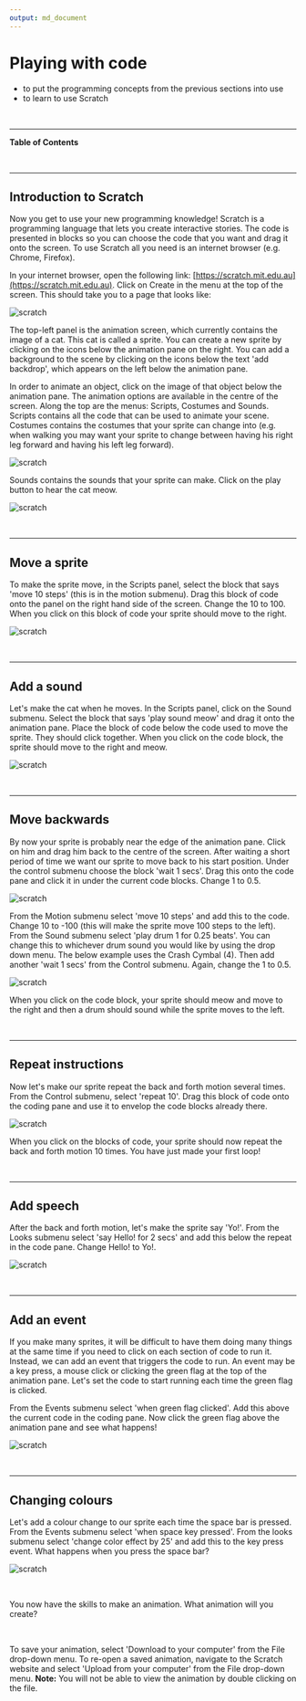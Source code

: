 ```yaml
---
output: md_document
---
```



# Playing with code

<!--sec data-title="Learning Objectives" data-id="obj" data-show=true data-collapse=false ces-->

* to put the programming concepts from the previous sections into use
* to learn to use Scratch

<!--endsec-->

<br>

---

**Table of Contents**

<!-- toc -->

<br>

---

## Introduction to Scratch

Now you get to use your new programming knowledge! Scratch is a programming language that lets you create interactive stories. The code is presented in blocks so you can choose the code that you want and drag it onto the screen. To use Scratch all you need is an internet browser (e.g. Chrome, Firefox).

In your internet browser, open the following link: [https://scratch.mit.edu.au](https://scratch.mit.edu.au). Click on Create in the menu at the top of the screen. This should take you to a page that looks like:

![scratch](../fig/scratch1.png)

The top-left panel is the animation screen, which currently contains the image of a cat. This cat is called a sprite. You can create a new sprite by clicking on the icons below the animation pane on the right. You can add a background to the scene by clicking on the icons below the text 'add backdrop', which appears on the left below the animation pane.

In order to animate an object, click on the image of that object below the animation pane. The animation options are available in the centre of the screen. Along the top are the menus: Scripts, Costumes and Sounds. Scripts contains all the code that can be used to animate your scene. Costumes contains the costumes that your sprite can change into (e.g. when walking you may want your sprite to change between having his right leg forward and having his left leg forward). 

![scratch](../fig/scratch_costumes.png)

Sounds contains the sounds that your sprite can make. Click on the play button to hear the cat meow.

![scratch](../fig/scratch_sounds.png)

<br>

---


## Move a sprite

To make the sprite move, in the Scripts panel, select the block that says 'move 10 steps' (this is in the motion submenu). Drag this block of code onto the panel on the right hand side of the screen. Change the 10 to 100. When you click on this block of code your sprite should move to the right.

![scratch](../fig/scratch_move.png)

<br>

---


## Add a sound

Let's make the cat when he moves. In the Scripts panel, click on the Sound submenu. Select the block that says 'play sound meow' and drag it onto the animation pane. Place the block of code below the code used to move the sprite. They should click together. When you click on the code block, the sprite should move to the right and meow.

![scratch](../fig/scratch_meow.png)

<br>

---


## Move backwards

By now your sprite is probably near the edge of the animation pane. Click on him and drag him back to the centre of the screen. After waiting a short period of time we want our sprite to move back to his start position. Under the control submenu choose the block 'wait 1 secs'. Drag this onto the code pane and click it in under the current code blocks. Change 1 to 0.5.

![scratch](../fig/scratch_wait.png)

From the Motion submenu select 'move 10 steps' and add this to the code. Change 10 to -100 (this will make the sprite move 100 steps to the left). From the Sound submenu select 'play drum 1 for 0.25 beats'. You can change this to whichever drum sound you would like by using the drop down menu. The below example uses the Crash Cymbal (4). Then add another 'wait 1 secs' from the Control submenu. Again, change the 1 to 0.5. 

![scratch](../fig/scratch_toandfro.png)

When you click on the code block, your sprite should meow and move to the right and then a drum should sound while the sprite moves to the left.

<br>

---


## Repeat instructions

Now let's make our sprite repeat the back and forth motion several times. From the Control submenu, select 'repeat 10'. Drag this block of code onto the coding pane and use it to envelop the code blocks already there.

![scratch](../fig/scratch_repeat.png)

When you click on the blocks of code, your sprite should now repeat the back and forth motion 10 times. You have just made your first loop!

<br>

---


## Add speech

After the back and forth motion, let's make the sprite say 'Yo!'. From the Looks submenu select 'say Hello! for 2 secs' and add this below the repeat in the code pane. Change Hello! to Yo!.

![scratch](../fig/scratch_yo.png)

<br>

---


## Add an event

If you make many sprites, it will be difficult to have them doing many things at the same time if you need to click on each section of code to run it. Instead, we can add an event that triggers the code to run. An event may be a key press, a mouse click or clicking the green flag at the top of the animation pane. Let's set the code to start running each time the green flag is clicked.

From the Events submenu select 'when green flag clicked'. Add this above the current code in the coding pane. Now click the green flag above the animation pane and see what happens!

![scratch](../fig/scratch_green_flag.png)

<br>

---


## Changing colours

Let's add a colour change to our sprite each time the space bar is pressed. From the Events submenu select 'when space key pressed'. From the looks submenu select 'change color effect by 25' and add this to the key press event. What happens when you press the space bar?

![scratch](../fig/scratch_colour.png)

<br>

<!--sec data-title="Challenge" data-id="ch" data-show=true data-collapse=false ces-->

You now have the skills to make an animation. What animation will you create?

<!--endsec-->

<br>

<!--sec data-title="Tip: Saving your animation" data-id="tip1" data-show=true data-collapse=true ces-->

To save your animation, select 'Download to your computer' from the File drop-down menu. To re-open a saved animation, navigate to the Scratch website and select 'Upload from your computer' from the File drop-down menu. **Note:** You will not be able to view the animation by double clicking on the file.

<!--endsec-->
